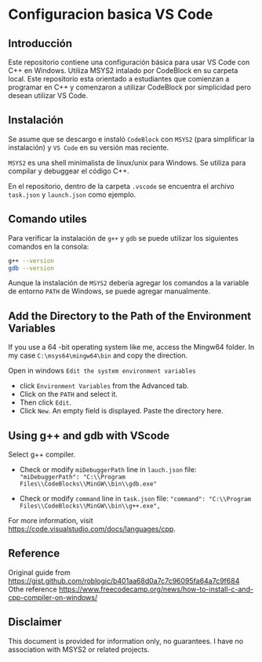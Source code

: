 # Configuracion basica VS Code

## Introducción

Este repositorio contiene una configuración básica para usar VS Code con C++ en Windows. Utiliza MSYS2 intalado por CodeBlock en su carpeta local.
Este repositorio esta orientado a estudiantes que comienzan a programar en C++ y comenzaron a utilizar CodeBlock por simplicidad pero desean utilizar VS Code.

## Instalación	

Se asume que se descargo e instaló `CodeBlock` con `MSYS2` (para simplificar la instalación) y `VS Code` en su versión mas reciente.

`MSYS2` es una shell minimalista de linux/unix para Windows. Se utiliza para compilar y debuggear el código C++.

En el repositorio, dentro de la carpeta `.vscode` se encuentra el archivo `task.json` y `launch.json` como ejemplo.


## Comando utiles

Para verificar la instalación de `g++` y `gdb` se puede utilizar los siguientes comandos en la consola:

```bash
g++ --version
gdb --version
```
Aunque la instalación de `MSYS2` debería agregar los comandos a la variable de entorno `PATH` de Windows, se puede agregar manualmente.

## Add the Directory to the Path of the Environment Variables

If you use a 64 -bit operating system like me, access the Mingw64 folder.
In my case `C:\msys64\mingw64\bin` and copy the direction.

Open in windows `Edit the system environment variables`
- click `Environment Variables` from the Advanced tab.
- Click on the `PATH` and select it.
- Then click `Edit`. 
- Click `New`. An empty field is displayed. Paste the directory here.

## Using g++ and gdb with VScode

Select g++ compiler.

- Check or modify `miDebuggerPath` line in `lauch.json` file: `"miDebuggerPath": "C:\\Program Files\\CodeBlocks\\MinGW\\bin\\gdb.exe"`

- Check or modify `command` line in `task.json` file: `"command": "C:\\Program Files\\CodeBlocks\\MinGW\\bin\\g++.exe",`

For more information, visit https://code.visualstudio.com/docs/languages/cpp.

## Reference
Original guide from https://gist.github.com/roblogic/b401aa68d0a7c7c96095fa64a7c9f684
Othe reference https://www.freecodecamp.org/news/how-to-install-c-and-cpp-compiler-on-windows/

## Disclaimer

This document is provided for information only, no guarantees. I have no association with MSYS2 or related projects.
